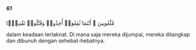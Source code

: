 ##### 61

<span class="ayah">مَّلْعُونِينَ ۖ أَيْنَمَا ثُقِفُوٓا۟ أُخِذُوا۟ وَقُتِّلُوا۟ تَقْتِيلًۭا</span>

<span class="ayah_translation">dalam keadaan terlaknat. Di mana saja mereka dijumpai, mereka ditangkap dan dibunuh dengan sehebat-hebatnya.</span>
